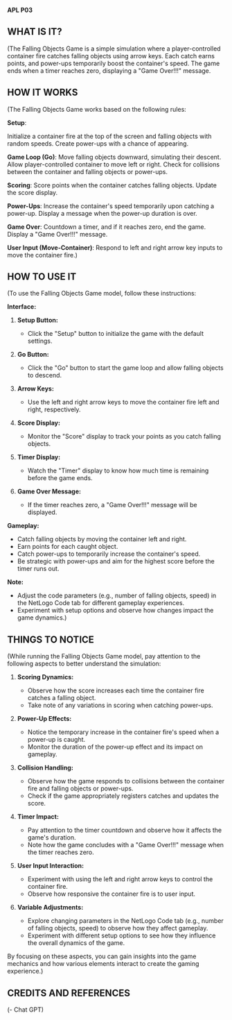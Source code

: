 **APL P03**
## WHAT IS IT?

(The Falling Objects Game is a simple simulation where a player-controlled container fire catches falling objects using arrow keys. Each catch earns points, and power-ups temporarily boost the container's speed. The game ends when a timer reaches zero, displaying a "Game Over!!!" message.

## HOW IT WORKS

(The Falling Objects Game works based on the following rules:

**Setup**:

Initialize a container fire at the top of the screen and falling objects with random speeds.
Create power-ups with a chance of appearing.

**Game Loop (Go)**:
Move falling objects downward, simulating their descent.
Allow player-controlled container to move left or right.
Check for collisions between the container and falling objects or power-ups.

**Scoring**:
Score points when the container catches falling objects.
Update the score display.

**Power-Ups**:
Increase the container's speed temporarily upon catching a power-up.
Display a message when the power-up duration is over.

**Game Over**:
Countdown a timer, and if it reaches zero, end the game.
Display a "Game Over!!!" message.

**User Input (Move-Container)**:
Respond to left and right arrow key inputs to move the container fire.)

## HOW TO USE IT

(To use the Falling Objects Game model, follow these instructions:

**Interface:**
1. **Setup Button:**
   - Click the "Setup" button to initialize the game with the default settings.

2. **Go Button:**
   - Click the "Go" button to start the game loop and allow falling objects to descend.

3. **Arrow Keys:**
   - Use the left and right arrow keys to move the container fire left and right, respectively.

4. **Score Display:**
   - Monitor the "Score" display to track your points as you catch falling objects.

5. **Timer Display:**
   - Watch the "Timer" display to know how much time is remaining before the game ends.

6. **Game Over Message:**
   - If the timer reaches zero, a "Game Over!!!" message will be displayed.

**Gameplay:**
- Catch falling objects by moving the container left and right.
- Earn points for each caught object.
- Catch power-ups to temporarily increase the container's speed.
- Be strategic with power-ups and aim for the highest score before the timer runs out.

**Note:**
- Adjust the code parameters (e.g., number of falling objects, speed) in the NetLogo Code tab for different gameplay experiences.
- Experiment with setup options and observe how changes impact the game dynamics.)

## THINGS TO NOTICE

(While running the Falling Objects Game model, pay attention to the following aspects to better understand the simulation:

1. **Scoring Dynamics:**
   - Observe how the score increases each time the container fire catches a falling object.
   - Take note of any variations in scoring when catching power-ups.

2. **Power-Up Effects:**
   - Notice the temporary increase in the container fire's speed when a power-up is caught.
   - Monitor the duration of the power-up effect and its impact on gameplay.

3. **Collision Handling:**
   - Observe how the game responds to collisions between the container fire and falling objects or power-ups.
   - Check if the game appropriately registers catches and updates the score.

4. **Timer Impact:**
   - Pay attention to the timer countdown and observe how it affects the game's duration.
   - Note how the game concludes with a "Game Over!!!" message when the timer reaches zero.

5. **User Input Interaction:**
   - Experiment with using the left and right arrow keys to control the container fire.
   - Observe how responsive the container fire is to user input.

6. **Variable Adjustments:**
   - Explore changing parameters in the NetLogo Code tab (e.g., number of falling objects, speed) to observe how they affect gameplay.
   - Experiment with different setup options to see how they influence the overall dynamics of the game.

By focusing on these aspects, you can gain insights into the game mechanics and how various elements interact to create the gaming experience.)


## CREDITS AND REFERENCES

(- Chat GPT)
